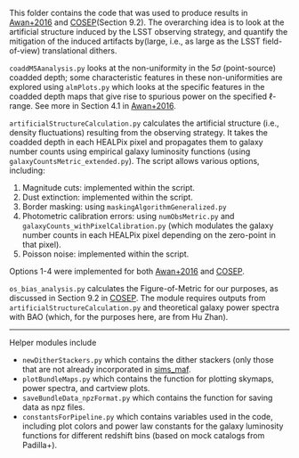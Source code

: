 This folder contains the code that was used to produce results in [Awan+2016](https://arxiv.org/abs/1605.00555) and [COSEP](https://arxiv.org/abs/1708.04058v1)(Section 9.2). The overarching idea is to look at the artificial structure induced by the LSST observing strategy, and quantify the mitigation of the induced artifacts by(large, i.e., as large as the LSST field-of-view) translational dithers.

`coaddM5Aanalysis.py` looks at the non-uniformity in the 5$\sigma$ (point-source) coadded depth; some characteristic features in these non-uniformities are explored using `almPlots.py` which looks at the specific features in the coadded depth maps that give rise to spurious power on the specified $\ell$-range. See more in Section 4.1 in [Awan+2016](https://arxiv.org/abs/1605.00555).

`artificialStructureCalculation.py` calculates the artificial structure (i.e., density fluctuations) resulting from the observing strategy. It takes the coadded depth in each HEALPix pixel and propagates them to galaxy number counts using empirical galaxy luminosity functions (using `galaxyCountsMetric_extended.py`). The script allows various options, including:
1. Magnitude cuts: implemented within the script.
2. Dust extinction: implemented within the script.
3. Border masking: using `maskingAlgorithmGeneralized.py`
4. Photometric calibration errors: using `numObsMetric.py` and `galaxyCounts_withPixelCalibration.py` (which modulates the galaxy number counts in each HEALPix pixel depending on the zero-point in that pixel).
5. Poisson noise: implemented within the script.

Options 1-4 were implemented for both [Awan+2016](https://arxiv.org/abs/1605.00555) and [COSEP](https://arxiv.org/abs/1708.04058v1).

`os_bias_analysis.py` calculates the Figure-of-Metric for our purposes, as discussed in Section 9.2 in [COSEP](https://arxiv.org/abs/1708.04058v1). The module requires outputs from `artificialStructureCalculation.py` and theoretical galaxy power spectra with BAO (which, for the purposes here, are from Hu Zhan).

----
Helper modules include
- `newDitherStackers.py` which contains the dither stackers (only those that are not already incorporated in [sims_maf](https://github.com/lsst/sims_maf/blob/master/python/lsst/sims/maf/stackers/ditherStackers.py).
- `plotBundleMaps.py` which contains the function for plotting skymaps, power spectra, and cartview plots.
- `saveBundleData_npzFormat.py` which contains the function for saving data as npz files.
- `constantsForPipeline.py` which contains variables used in the code, including plot colors and power law constants for the galaxy luminosity functions for different redshift bins (based on mock catalogs from Padilla+).